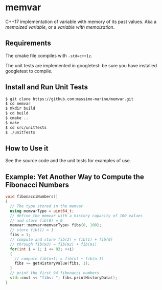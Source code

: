 # memvar

C++17 implementation of variable with memory of its past values. Aka a *memoized variable*, or a *variable with memoization*.

## Requirements

The cmake file compiles with `-std=c++1z`.

The unit tests are implemented in googletest: be sure you have installed googletest to compile.


## Install and Run Unit Tests

```bash
$ git clone https://github.com:massimo-marino/memvar.git
$ cd memvar
$ mkdir build
$ cd build
$ cmake ..
$ make
$ cd src/unitTests
$ ./unitTests
```


## How to Use it

See the source code and the unit tests for examples of use.


## Example: Yet Another Way to Compute the Fibonacci Numbers
```C++
void fibonacciNumbers()
{
  // The type stored in the memvar
  using memvarType = uint64_t;
  // define the memvar with a history capacity of 100 values
  // and store fib(0) = 0
  memvar::memvar<memvarType> fibs{0, 100};
  // store fib(1) = 1
  fibs = 1;
  // compute and store fib(2) = fib(1) + fib(0)
  // through fib(93) = fib(92) + fib(91)
  for(int i = 1; i <= 92; ++i)
  {
    // compute fib(n+1) = fib(n) + fib(n-1)
    fibs += getHistoryValue(fibs, 1);
  }
  // print the first 94 fibonacci numbers
  std::cout << "fibs: "; fibs.printHistoryData();
}
```
